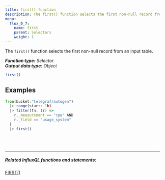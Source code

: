 ```yaml
---
title: first() function
description: The first() function selects the first non-null record from an input table.
menu:
  flux_0_7:
    name: first
    parent: Selectors
    weight: 1
---
```


The `first()` function selects the first non-null record from an input table.

_**Function type:** Selector_  
_**Output data type:** Object_

```js
first()
```

## Examples
```js
from(bucket:"telegraf/autogen")
  |> range(start:-1h)
  |> filter(fn: (r) =>
    r._measurement == "cpu" AND
    r._field == "usage_system"
  )
  |> first()
```

<hr style="margin-top:4rem"/>

##### Related InfluxQL functions and statements:
[FIRST()](/influxdb/latest/query_language/functions/#first)
